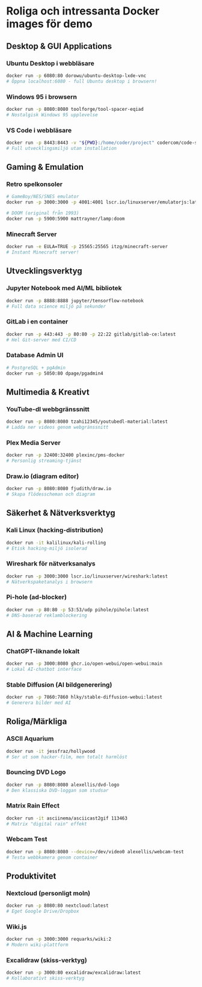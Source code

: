# Roliga och intressanta Docker images för demo

## Desktop & GUI Applications

### Ubuntu Desktop i webbläsare

```bash
docker run -p 6080:80 dorowu/ubuntu-desktop-lxde-vnc
# Öppna localhost:6080 - full Ubuntu desktop i browsern!
```

### Windows 95 i browsern

```bash
docker run -p 8080:8080 toolforge/tool-spacer-eqiad
# Nostalgisk Windows 95 upplevelse
```

### VS Code i webbläsare

```bash
docker run -p 8443:8443 -v "${PWD}:/home/coder/project" codercom/code-server:latest
# Full utvecklingsmiljö utan installation
```

## Gaming & Emulation

### Retro spelkonsoler

```bash
# GameBoy/NES/SNES emulator
docker run -p 3000:3000 -p 4001:4001 lscr.io/linuxserver/emulatorjs:latest

# DOOM (original från 1993)
docker run -p 5900:5900 mattrayner/lamp:doom
```

### Minecraft Server

```bash
docker run -e EULA=TRUE -p 25565:25565 itzg/minecraft-server
# Instant Minecraft server!
```

## Utvecklingsverktyg

### Jupyter Notebook med AI/ML bibliotek

```bash
docker run -p 8888:8888 jupyter/tensorflow-notebook
# Full data science miljö på sekunder
```

### GitLab i en container

```bash
docker run -p 443:443 -p 80:80 -p 22:22 gitlab/gitlab-ce:latest
# Hel Git-server med CI/CD
```

### Database Admin UI

```bash
# PostgreSQL + pgAdmin
docker run -p 5050:80 dpage/pgadmin4
```

## Multimedia & Kreativt

### YouTube-dl webbgränssnitt

```bash
docker run -p 8080:8080 tzahi12345/youtubedl-material:latest
# Ladda ner videos genom webgränssnitt
```

### Plex Media Server

```bash
docker run -p 32400:32400 plexinc/pms-docker
# Personlig streaming-tjänst
```

### Draw.io (diagram editor)

```bash
docker run -p 8080:8080 fjudith/draw.io
# Skapa flödesscheman och diagram
```

## Säkerhet & Nätverksverktyg

### Kali Linux (hacking-distribution)

```bash
docker run -it kalilinux/kali-rolling
# Etisk hacking-miljö isolerad
```

### Wireshark för nätverksanalys

```bash
docker run -p 3000:3000 lscr.io/linuxserver/wireshark:latest
# Nätverkspaketanalys i browsern
```

### Pi-hole (ad-blocker)

```bash
docker run -p 80:80 -p 53:53/udp pihole/pihole:latest
# DNS-baserad reklamblockering
```

## AI & Machine Learning

### ChatGPT-liknande lokalt

```bash
docker run -p 3000:8080 ghcr.io/open-webui/open-webui:main
# Lokal AI-chatbot interface
```

### Stable Diffusion (AI bildgenerering)

```bash
docker run -p 7860:7860 hlky/stable-diffusion-webui:latest
# Generera bilder med AI
```

## Roliga/Märkliga

### ASCII Aquarium

```bash
docker run -it jessfraz/hollywood
# Ser ut som hacker-film, men totalt harmlöst
```

### Bouncing DVD Logo

```bash
docker run -p 8080:8080 alexellis/dvd-logo
# Den klassiska DVD-loggan som studsar
```

### Matrix Rain Effect

```bash
docker run -it asciinema/asciicast2gif 113463
# Matrix "digital rain" effekt
```

### Webcam Test

```bash
docker run -p 8080:8080 --device=/dev/video0 alexellis/webcam-test
# Testa webbkamera genom container
```

## Produktivitet

### Nextcloud (personligt moln)

```bash
docker run -p 8080:80 nextcloud:latest
# Eget Google Drive/Dropbox
```

### Wiki.js

```bash
docker run -p 3000:3000 requarks/wiki:2
# Modern wiki-plattform
```

### Excalidraw (skiss-verktyg)

```bash
docker run -p 3000:80 excalidraw/excalidraw:latest
# Kollaborativt skiss-verktyg
```
